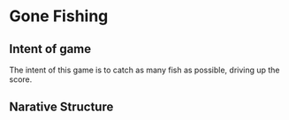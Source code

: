 # Gone Fishing

## Intent of game
The intent of this game is to catch as many fish as possible, driving up the score. 

## Narative Structure

